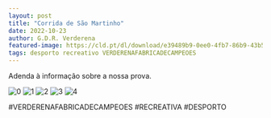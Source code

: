 ```yaml
---
layout: post
title: "Corrida de São Martinho"
date: 2022-10-23
author: G.D.R. Verderena
featured-image: https://cld.pt/dl/download/e39489b9-0ee0-4fb7-86b9-43b59d646710/Adenda%20e%20Hor%C3%A1rio%20Corrida%20de%20S.%20Martinho%20G.%20D.%20R.%20Verderena%202022.23.%201.jpg
tags: desporto recreativo VERDERENAFABRICADECAMPEOES
---
```


Adenda à informação sobre a nossa prova.

![0](https://cld.pt/dl/download/e39489b9-0ee0-4fb7-86b9-43b59d646710/Adenda%20e%20Hor%C3%A1rio%20Corrida%20de%20S.%20Martinho%20G.%20D.%20R.%20Verderena%202022.23.%201.jpg)
![1](https://cld.pt/dl/download/26c5b3ed-d9eb-4121-9077-6715523c7917/Adenda%20e%20Hor%C3%A1rio%20Corrida%20de%20S.%20Martinho%20G.%20D.%20R.%20Verderena%202022.23.%202.jpg)
![2](https://cld.pt/dl/download/91b3dca8-6171-48e0-9eca-d080bfbd6d96/Adenda%20e%20Hor%C3%A1rio%20Corrida%20de%20S.%20Martinho%20G.%20D.%20R.%20Verderena%202022.23.%203.jpg)
![3](https://cld.pt/dl/download/9787fcd9-9cbe-4a7f-8926-f2dd4e78ba2b/Adenda%20e%20Hor%C3%A1rio%20Corrida%20de%20S.%20Martinho%20G.%20D.%20R.%20Verderena%202022.23.%204.jpg)
![4](https://cld.pt/dl/download/6d9ea64e-73bc-4e58-84c7-5a4579b16627/Adenda%20e%20Hor%C3%A1rio%20Corrida%20de%20S.%20Martinho%20G.%20D.%20R.%20Verderena%202022.23.%205.jpg)

#VERDERENAFABRICADECAMPEOES #RECREATIVA #DESPORTO
